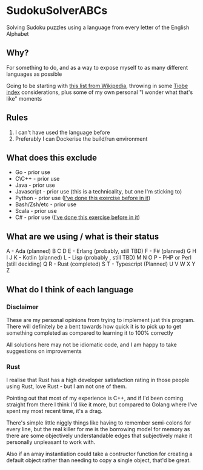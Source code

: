 # SudokuSolverABCs
Solving Sudoku puzzles using a language from every letter of the English Alphabet

## Why?

For something to do, and as a way to expose myself to as many different languages as possible

Going to be starting with [this list from Wikipedia](https://en.wikipedia.org/wiki/List_of_programming_languages), throwing in some [Tiobe index](https://www.tiobe.com/tiobe-index/) considerations, plus some of my own personal "I wonder what that's like" moments

## Rules

1. I can't have used the language before
2. Preferably I can Dockerise the build/run environment

## What does this exclude

* Go - prior use
* C\C++ - prior use
* Java - prior use
* Javascript - prior use (this is a technicality, but one I'm sticking to)
* Python - prior use ([I've done this exercise before in it](https://github.com/Tim-Barton/SudokuSolver))
* Bash/Zsh/etc - prior use
* Scala - prior use
* C# - prior use ([I've done this exercise before in it](https://github.com/Tim-Barton/SudokuSolverCSharp))

## What are we using / what is their status

A - Ada (planned)
B
C
D
E - Erlang (probably, still TBD)
F - F# (planned)
G
H
I
J
K - Kotlin (planned)
L - Lisp (probably , still TBD)
M
N
O
P - PHP or Perl (still deciding)
Q
R - Rust (completed)
S
T - Typescript (Planned)
U
V
W
X
Y
Z

## What do I think of each language

### Disclaimer

These are my personal opinions from trying to implement just this program. There will definitely be a bent towards how quick it is to pick up to get something completed as compared to learning it to 100% correctly

All solutions here may not be idiomatic code, and I am happy to take suggestions on improvements

### Rust

I realise that Rust has a high developer satisfaction rating in those people using Rust, love Rust - but I am not one of them.

Pointing out that most of my experience is C++, and if I'd been coming straight from there I think I'd like it more, but compared to Golang where I've spent my most recent time, it's a drag.

There's simple little niggly things like having to remember semi-colons for every line, but the real killer for me is the borrowing model for memory as there are some objectively understandable edges that subjectively make it personally unpleasant to work with.

Also if an array instantiation could take a contructor function for creating a default object rather than needing to copy a single object, that'd be great.
